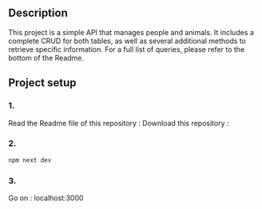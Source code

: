 ## Description

This project is a simple API that manages people and animals. It includes a complete CRUD for both tables, as well as several additional methods to retrieve specific information. For a full list of queries, please refer to the bottom of the Readme.

## Project setup

### 1.
Read the Readme file of this repository :
Download this repository :

### 2.
```bash
npm next dev
```

### 3.
Go on : localhost:3000
